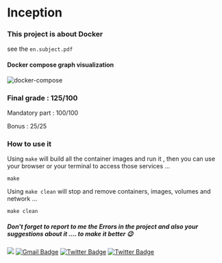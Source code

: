 # Inception
### This project is about Docker
   see the ``en.subject.pdf``
#### Docker compose graph visualization
![docker-compose](https://user-images.githubusercontent.com/94039533/218256577-97e09128-291c-4eb9-aeaa-55611d16deb8.png)
### Final grade : 125/100

Mandatory part : 100/100

Bonus : 25/25

### How to use it
Using ``make`` will build all the container images and run it , then you can use your browser or your terminal to access those services ...
```
make
```
Using ```make clean``` will stop and remove containers, images, volumes and network ...
```
make clean
```

##### Don't forget to report to me the Errors in the project and also your suggestions about it .... to make it better 😉
<a href="https://github.com/C0M-M4ND0" target="_blank"><img src="https://img.shields.io/badge/github-000000?style=flat-square&logo=Github&logoColor=white"/></a>
[![Gmail Badge](https://img.shields.io/badge/-Gmail-d14836?style=flat-square&logo=Gmail&logoColor=white&link=mailto:omarabdelhadi1337@gmail.com)](mailto:omarabdelhadi1337@gmail.com)
[![Twitter Badge](https://img.shields.io/badge/-Twitter-1c89f0?style=flat-square&logo=twitter&logoColor=white&link=https://twitter.com/C0M_M4ND0/)](https://twitter.com/C0M_M4ND0/) 
[![Twitter Badge](https://img.shields.io/badge/-Facebook-1c89f0?style=flat-square&logo=facebook&logoColor=white&link=https://www.facebook.com/profile.php?id=100077385294005/)](https://www.facebook.com/profile.php?id=100077385294005/)
